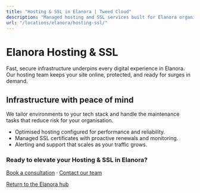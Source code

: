 ```yaml
---
title: "Hosting & SSL in Elanora | Tweed Cloud"
description: "Managed hosting and SSL services built for Elanora organisations."
url: "/locations/elanora/hosting-ssl/"
---
```


# Elanora Hosting & SSL

Fast, secure infrastructure underpins every digital experience in Elanora. Our hosting team keeps your site online, protected, and ready for surges in demand.

## Infrastructure with peace of mind

We tailor environments to your tech stack and handle the maintenance tasks that reduce risk for your organisation.

- Optimised hosting configured for performance and reliability.
- Managed SSL certificates with proactive renewals and monitoring.
- Alerting and support that scales as your traffic grows.

### Ready to elevate your Hosting & SSL in Elanora?

[Book a consultation](/consultation/) · [Contact our team](/contact/)

[Return to the Elanora hub](/locations/elanora/)
